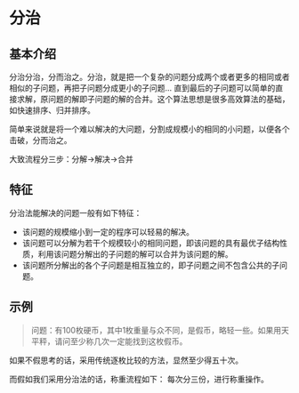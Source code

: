 # 分治

## 基本介绍
分治分治，分而治之。分治，就是把一个复杂的问题分成两个或者更多的相同或者相似的子问题，再把子问题分成更小的子问题... 直到最后的子问题可以简单的直接求解，原问题的解即子问题的解的合并。这个算法思想是很多高效算法的基础，如快速排序、归并排序。

简单来说就是将一个难以解决的大问题，分割成规模小的相同的小问题，以便各个击破，分而治之。

大致流程分三步：分解->解决->合并

## 特征
分治法能解决的问题一般有如下特征：
* 该问题的规模缩小到一定的程序可以轻易的解决。
* 该问题可以分解为若干个规模较小的相同问题，即该问题的具有最优子结构性质，利用该问题分解出的子问题的解可以合并为该问题的解。
* 该问题所分解出的各个子问题是相互独立的，即子问题之间不包含公共的子问题。

## 示例
> 问题：有100枚硬币，其中1枚重量与众不同，是假币，略轻一些。如果用天平秤，请问至少称几次一定能找到这枚假币。

如果不假思考的话，采用传统逐枚比较的方法，显然至少得五十次。

而假如我们采用分治法的话，称重流程如下：
每次分三份，进行称重操作。
